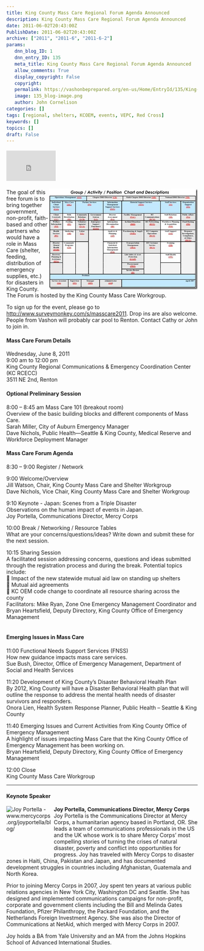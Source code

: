 ```yaml
---
title: King County Mass Care Regional Forum Agenda Announced
description: King County Mass Care Regional Forum Agenda Announced
date: 2011-06-02T20:43:00Z
PublishDate: 2011-06-02T20:43:00Z
archive: ["2011", "2011-6", "2011-6-2"]
params:
   dnn_blog_ID: 1
   dnn_entry_ID: 135
   meta_title: King County Mass Care Regional Forum Agenda Announced
   allow_comments: True
   display_copyright: False
   copyright: 
   permalink: https://vashonbeprepared.org/en-us/Home/EntryId/135/King-County-Mass-Care-Regional-Forum-Agenda-Announced
   image: 135_blog-image.png
   author: John Cornelison
categories: []
tags: [regional, shelters, KCOEM, events, VEPC, Red Cross]
keywords: []
topics: []
draft: False
---
```


<div class="wlWriterHeaderFooter" style="padding-bottom: 4px; margin: 0px; padding-left: 0px; padding-right: 0px; float: none; padding-top: 4px"><iframe src="http://www.facebook.com/widgets/like.php?href=http://vashoneoc.org/Blogs/VashonPreparedness/tabid/164/EntryId/135/King-County-Mass-Care-Regional-Forum-Agenda-Announced.aspx" frameborder="0" scrolling="no" style="border-bottom: medium none; border-left: medium none; width: 130px; height: 80px; border-top: medium none; border-right: medium none"></iframe></div>
<p><a href="/images/dnnBlog/1/135/Windows-Live-Writer-7468e2bd813b_BB4C-DSHRgroupsActivities_claremont.redcross.org_DRdashboard_2.jpg"><img title="Mass care has a LOT of details (DSHR Groups Activities, from claremont.redcross.org/DRdashboard)" border="0" alt="Mass care has a LOT of details (DSHR Groups Activities, from claremont.redcross.org/DRdashboard)" align="right" width="391" height="265" style="background-image: none; border-bottom: 0px; border-left: 0px; padding-left: 0px; padding-right: 0px; display: inline; float: right; border-top: 0px; border-right: 0px; padding-top: 0px" src="/images/dnnBlog/1/135/Windows-Live-Writer-7468e2bd813b_BB4C-DSHRgroupsActivities_claremont.redcross.org_DRdashboard_thumb.jpg" /></a>The goal of this free forum is to bring together government, non-profit, faith-based and other partners who would have a role in Mass Care (shelter, feeding, distribution of emergency supplies, etc.) for disasters in King County. The Forum is hosted by the King County Mass Care Workgroup.</p>
<p>To sign up for the event, please go to <a href="http://www.surveymonkey.com/s/masscare2011">http://www.surveymonkey.com/s/masscare2011</a>. Drop ins are also welcome. People from Vashon will probably car pool to Renton. Contact Cathy or John to join in.</p>
<h4>Mass Care Forum Details</h4>
<p>Wednesday, June 8, 2011 <br />
9:00 am to 12:00 pm <br />
King County Regional Communications &amp; Emergency Coordination Center (KC RCECC) <br />
3511 NE 2nd, Renton</p>
<h4><strong>Optional Preliminary Session</strong></h4>
<p>8:00 – 8:45 am Mass Care 101 (breakout room) <br />
Overview of the basic building blocks and different components of Mass Care. <br />
Sarah Miller, City of Auburn Emergency Manager <br />
Dave Nichols, Public Health—Seattle &amp; King County, Medical Reserve and Workforce Deployment Manager</p>
<h4><strong>Mass Care Forum Agenda</strong></h4>
<p>8:30 – 9:00 Register / Network</p>
<p>9:00 Welcome/Overview <br />
Jill Watson, Chair, King County Mass Care and Shelter Workgroup <br />
Dave Nichols, Vice Chair, King County Mass Care and Shelter Workgroup</p>
<p>9:10 Keynote - Japan: Scenes from a Triple Disaster <br />
Observations on the human impact of events in Japan. <br />
Joy Portella, Communications Director, Mercy Corps</p>
<p>10:00 Break / Networking / Resource Tables <br />
What are your concerns/questions/ideas? Write down and submit these for the next session.</p>
<p>10:15 Sharing Session <br />
A facilitated session addressing concerns, questions and ideas submitted through the registration process and during the break. Potential topics include: <br />
 Impact of the new statewide mutual aid law on standing up shelters <br />
 Mutual aid agreements <br />
 KC OEM code change to coordinate all resource sharing across the county <br />
Facilitators: Mike Ryan, Zone One Emergency Management Coordinator and <br />
Bryan Heartsfield, Deputy Directory, King County Office of Emergency Management <br />
&#160;</p>
<h4>Emerging Issues in Mass Care</h4>
<p>11:00 Functional Needs Support Services (FNSS) <br />
How new guidance impacts mass care services. <br />
Sue Bush, Director, Office of Emergency Management, Department of Social and Health Services</p>
<p>11:20 Development of King County’s Disaster Behavioral Health Plan <br />
By 2012, King County will have a Disaster Behavioral Health plan that will outline the response to address the mental health needs of disaster survivors and responders. <br />
Onora Lien, Health System Response Planner, Public Health – Seattle &amp; King County</p>
<p>11:40 Emerging Issues and Current Activities from King County Office of Emergency Management <br />
A highlight of issues impacting Mass Care that the King County Office of Emergency Management has been working on. <br />
Bryan Heartsfield, Deputy Directory, King County Office of Emergency Management</p>
<p>12:00 Close <br />
King County Mass Care Workgroup</p>
<hr />
<h4>Keynote Speaker</h4>
<p><img title="Joy Portella - www.mercycorps.org/joyportella/blog/" alt="Joy Portella - www.mercycorps.org/joyportella/blog/" align="left" width="120" height="120" style="margin: 0px 5px 5px 0px; display: inline; float: left" src="http://www.mercycorps.org/sites/default/files/imagecache/user_image_medium/pictures/picture-137.jpg" /><strong>Joy Portella, Communications Director, Mercy Corps <br />
</strong>Joy Portella is the Communications Director at Mercy Corps, a humanitarian agency based in Portland, OR. She leads a team of communications professionals in the US and the UK whose work is to share Mercy Corps’ most compelling stories of turning the crises of natural disaster, poverty and conflict into opportunities for progress. Joy has traveled with Mercy Corps to disaster zones in Haiti, China, Pakistan and Japan, and has documented development struggles in countries including Afghanistan, Guatemala and North Korea.</p>
<p>Prior to joining Mercy Corps in 2007, Joy spent ten years at various public relations agencies in New York City, Washington DC and Seattle. She has designed and implemented communications campaigns for non-profit, corporate and government clients including the Bill and Melinda Gates Foundation, Pfizer Philanthropy, the Packard Foundation, and the Netherlands Foreign Investment Agency. She was also the Director of Communications at NetAid, which merged with Mercy Corps in 2007.</p>
<p>Joy holds a BA from Yale University and an MA from the Johns Hopkins School of Advanced International Studies.</p>
